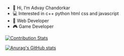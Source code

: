 - 👋 Hi, I’m Advay Chandorkar
- 💻 Interested in c++ python html css and javascript 
- 🤖 Web Developer 
- 🎮 Game Developer

<!---
advay-c/advay-c is a ✨ special ✨ repository because its `README.md` (this file) appears on your GitHub profile.
You can click the Preview link to take a look at your changes.
---> 

[![Contribution Stats](https://github-contribution-stats.vercel.app/api/?username=advay-c)](https://github.com/LordDashMe/github-contribution-stats/)

[![Anurag's GitHub stats](https://github-readme-stats.vercel.app/api?username=anuraghazra)](https://github.com/anuraghazra/github-readme-stats)

